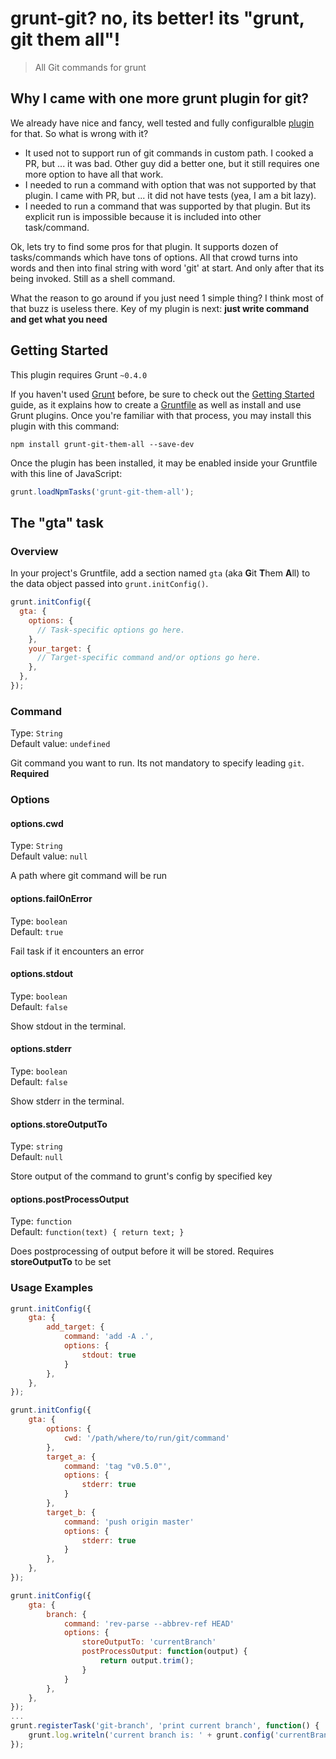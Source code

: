 # grunt-git? no, its better! its "grunt, git them all"!

> All Git commands for grunt

## Why I came with one more grunt plugin for git?

We already have nice and fancy, well tested and fully configuralble [plugin](https://github.com/rubenv/grunt-git) for that. So what is wrong with it?

* It used not to support run of git commands in custom path. I cooked a PR, but ... it was bad. Other guy did a better one, but it still requires one more option to have all that work.
* I needed to run a command with option that was not supported by that plugin. I came with PR, but ... it did not have tests (yea, I am a bit lazy).
* I needed to run a command that was supported by that plugin. But its explicit run is impossible because it is included into other task/command.

Ok, lets try to find some pros for that plugin. It supports dozen of tasks/commands which have tons of options. All that crowd turns into words and then into final string with word 'git' at start. And only after that its being invoked. Still as a shell command.

What the reason to go around if you just need 1 simple thing? I think most of that buzz is useless there. Key of my plugin is next: **just write command and get what you need**

## Getting Started
This plugin requires Grunt `~0.4.0`

If you haven't used [Grunt](http://gruntjs.com/) before, be sure to check out the [Getting Started](http://gruntjs.com/getting-started) guide, as it explains how to create a [Gruntfile](http://gruntjs.com/sample-gruntfile) as well as install and use Grunt plugins. Once you're familiar with that process, you may install this plugin with this command:

```shell
npm install grunt-git-them-all --save-dev
```

Once the plugin has been installed, it may be enabled inside your Gruntfile with this line of JavaScript:

```js
grunt.loadNpmTasks('grunt-git-them-all');
```

## The "gta" task

### Overview
In your project's Gruntfile, add a section named `gta` (aka **G**it **T**hem **A**ll) to the data object passed into `grunt.initConfig()`.

```js
grunt.initConfig({
  gta: {
    options: {
      // Task-specific options go here.
    },
    your_target: {
      // Target-specific command and/or options go here.
    },
  },
});
```

### Command
Type: `String`<br />
Default value: `undefined`

Git command you want to run. Its not mandatory to specify leading `git`. **Required**

### Options

#### options.cwd
Type: `String`<br />
Default value: `null`

A path where git command will be run

#### options.failOnError

Type: `boolean`<br />
Default: `true`

Fail task if it encounters an error

#### options.stdout

Type: `boolean`<br />
Default: `false`

Show stdout in the terminal.

#### options.stderr

Type: `boolean`<br />
Default: `false`

Show stderr in the terminal.

#### options.storeOutputTo

Type: `string`<br />
Default: `null`

Store output of the command to grunt's config by specified key

#### options.postProcessOutput

Type: `function`<br />
Default: `function(text) { return text; }`

Does postprocessing of output before it will be stored. Requires **storeOutputTo** to be set

### Usage Examples

```js
grunt.initConfig({
    gta: {
        add_target: {
            command: 'add -A .',
            options: {
                stdout: true
            }
        },
    },
});

grunt.initConfig({
    gta: {
        options: {
            cwd: '/path/where/to/run/git/command'
        },
        target_a: {
            command: 'tag "v0.5.0"',
            options: {
                stderr: true
            }
        },
        target_b: {
            command: 'push origin master'
            options: {
                stderr: true
            }
        },
    },
});

grunt.initConfig({
    gta: {
        branch: {
            command: 'rev-parse --abbrev-ref HEAD'
            options: {
                storeOutputTo: 'currentBranch'
                postProcessOutput: function(output) {
                    return output.trim();
                }
            }
        },
    },
});
...
grunt.registerTask('git-branch', 'print current branch', function() {
    grunt.log.writeln('current branch is: ' + grunt.config('currentBranch'));
});
```

